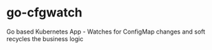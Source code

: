 # go-cfgwatch
Go based Kubernetes App - Watches for ConfigMap changes and soft recycles the business logic
